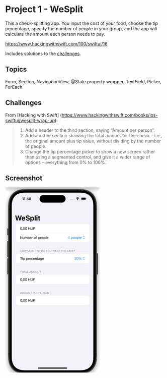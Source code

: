# Project 1 - WeSplit


This a check-splitting app. You input the cost of your food, choose the tip percentage, specify the number of people in your group, and the app will calculate the amount each person needs to pay.

https://www.hackingwithswift.com/100/swiftui/16

Includes solutions to the [challenges](https://www.hackingwithswift.com/books/ios-swiftui/wesplit-wrap-up).

## Topics

Form, Section, NavigationView, @State property wrapper, TextField, Picker, ForEach

## Challenges

From [Hacking with Swift] (https://www.hackingwithswift.com/books/ios-swiftui/wesplit-wrap-up):
>1. Add a header to the third section, saying “Amount per person”.
>2. Add another section showing the total amount for the check – i.e., the original amount plus tip value, without dividing by the number of people.
>3. Change the tip percentage picker to show a new screen rather than using a segmented control, and give it a wider range of options – everything from 0% to 100%.

## Screenshot

<img src="/WeSplit/Screenshots/WeSplit.gif" width="300"/>
